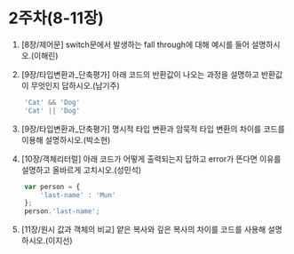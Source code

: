 # 2주차(8-11장)

1. [8장/제어문] switch문에서 발생하는 fall through에 대해 예시를 들어 설명하시오.(이해린)

2. [9장/타입변환과_단축평가] 아래 코드의 반환값이 나오는 과정을 설명하고 반환값이 무엇인지 답하시오.(남기주)
```jsx
    'Cat' && 'Dog'
    'Cat' || 'Dog'
```

3. [9장/타입변환과_단축평가] 명시적 타입 변환과 암묵적 타입 변환의 차이를 코드를 이용해 설명하시오.(박소현)

4. [10장/객체리터럴] 아래 코드가 어떻게 출력되는지 답하고 error가 뜬다면 이유를 설명하고 올바르게 고치시오.(성민석)
```jsx
    var person = {
        'last-name' : 'Mun'
    };
    person.'last-name';

```

5. [11장/원시 값과 객체의 비교] 얕은 복사와 깊은 복사의 차이를 코드를 사용해 설명하시오.(이지선)


